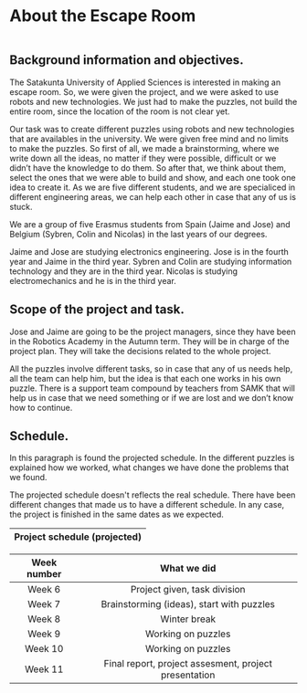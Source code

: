 # About the Escape Room

|  |  |
| :---: | :--- |


## Background information and objectives.

The Satakunta University of Applied Sciences is interested in making an escape room. So, we were given the project, and we were asked to use robots and new technologies. We just had to make the puzzles, not build the entire room, since the location of the room is not clear yet.

Our task was to create different puzzles using robots and new technologies that are availables in the university. We were given free mind and no limits to make the puzzles. So first of all, we made a brainstorming, where we write down all the ideas, no matter if they were possible, difficult or we didn’t have the knowledge to do them. So after that, we think about them, select the ones that we were able to build and show, and each one took one idea to create it. As we are five different students, and we are specialiced in different engineering areas, we can help each other in case that any of us is stuck.

We are a group of five Erasmus students from Spain \(Jaime and Jose\) and Belgium \(Sybren, Colin and Nicolas\) in the last years of our degrees. 

Jaime and Jose are studying electronics engineering. Jose is in the fourth year and Jaime in the third year. Sybren and Colin are studying information technology and they are in the third year. Nicolas is studying electromechanics and he is in the third year. 



## Scope of the project and task. 



Jose and Jaime are going to be the project managers, since they have been in the Robotics Academy in the Autumn term. They will be in charge of the project plan. They will take the decisions related to the whole project.

All the puzzles involve different tasks, so in case that any of us needs help, all the team can help him, but the idea is that each one works in his own puzzle. There is a support team compound by teachers from SAMK that will help us in case that we need something or if we are lost and we don’t know how to continue.



## Schedule.

In this paragraph is found the projected schedule. In the different puzzles is explained how we worked, what changes we have done the problems that we found.

The projected schedule doesn't reflects the real schedule. There have been different changes that made us to have a different schedule. In any case, the project is finished in the same dates as we expected. 

| Project schedule \(projected\) |
| :---: |


| Week number | What we did |
| :---: | :---: |
| Week 6 | Project given, task division |
| Week 7 | Brainstorming \(ideas\), start with puzzles |
| Week 8  | Winter break |
| Week 9 | Working on puzzles |
| Week 10  | Working on puzzles |
| Week 11 | Final report, project assesment, project presentation |



